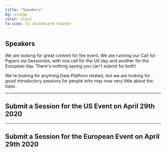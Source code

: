 ```yaml
---
title: "Speakers"
bg: orange
color: black
fa-icon: fa-chalkboard-teacher
---
```


## Speakers

We are looking for great content for the event. We are running our Call for Papers via Sessionize, with one call for the US day and another for the European day. There's nothing saying you can't submit for both!

We're looking for anything Data Platform related, but we are looking for good introductory sessions for people who may now very little about the topic.


-------------------------


## Submit a Session for the US Event on April 29th 2020


-------------------------


## Submit a Session for the European Event on April 29th 2020



